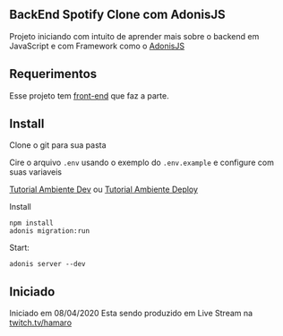 ## BackEnd Spotify Clone com AdonisJS

Projeto iniciando com intuito de aprender mais sobre o backend em JavaScript e com Framework como o [AdonisJS](https://adonisjs.com)

## Requerimentos
Esse projeto tem [front-end](https://github.com/leandroaphermes/b2music-spotify-reactjs) que faz a parte.



## Install
Clone o git para sua pasta

Cire o arquivo ```.env```  usando o exemplo do ```.env.example``` e configure com suas variaveis

[Tutorial Ambiente Dev](https://adonisjs.com/docs/4.1/installation) ou
[Tutorial Ambiente Deploy](https://adonisjs.com/recipes/4.1/nginx-proxy)

Install
```
npm install
adonis migration:run
```

Start:
```
adonis server --dev
```


## Iniciado
Iniciado em 08/04/2020
Esta sendo produzido em Live Stream na [twitch.tv/hamaro](https://twitch.tv/hamaro)